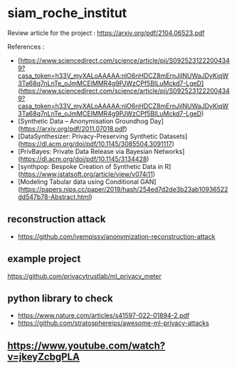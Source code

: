 # siam_roche_institut

Review article for the project : https://arxiv.org/pdf/2104.06523.pdf

References :
- [https://www.sciencedirect.com/science/article/pii/S0925231222004349?casa_token=h33V_myXALoAAAAA:nlO6nHDCZ8mErnJjINUWaJDyKiqW3Ta68q7nLnTe_oJmMCElMMR4g9PJWzCPf5BILuMckd7-LgeD] (https://www.sciencedirect.com/science/article/pii/S0925231222004349?casa_token=h33V_myXALoAAAAA:nlO6nHDCZ8mErnJjINUWaJDyKiqW3Ta68q7nLnTe_oJmMCElMMR4g9PJWzCPf5BILuMckd7-LgeD)
- [Synthetic Data – Anonymisation Groundhog Day] (https://arxiv.org/pdf/2011.07018.pdf)
- [DataSynthesizer: Privacy-Preserving Synthetic Datasets] (https://dl.acm.org/doi/pdf/10.1145/3085504.3091117)
- [PrivBayes: Private Data Release via Bayesian Networks] (https://dl.acm.org/doi/pdf/10.1145/3134428)
- [synthpop: Bespoke Creation of Synthetic Data in R] (https://www.jstatsoft.org/article/view/v074i11)
- [Modeling Tabular data using Conditional GAN] (https://papers.nips.cc/paper/2019/hash/254ed7d2de3b23ab10936522dd547b78-Abstract.html)


## reconstruction attack
- https://github.com/iyempissy/anonymization-reconstruction-attack

## example project
https://github.com/privacytrustlab/ml_privacy_meter


## python library to check
- https://www.nature.com/articles/s41597-022-01894-2.pdf
- https://github.com/stratosphereips/awesome-ml-privacy-attacks


## https://www.youtube.com/watch?v=jkeyZcbgPLA

